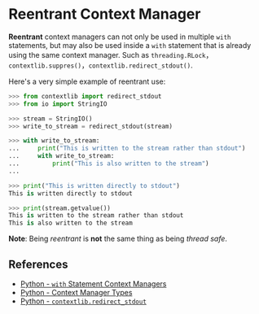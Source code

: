 # Reentrant Context Manager

**Reentrant** context managers can not only be used in multiple `with` statements,
but may also be used inside a `with` statement that is already using the same context manager.
Such as `threading.RLock`，`contextlib.suppres()`，`contextlib.redirect_stdout()`.

Here's a very simple example of reentrant use:

```python
>>> from contextlib import redirect_stdout
>>> from io import StringIO

>>> stream = StringIO()
>>> write_to_stream = redirect_stdout(stream)

>>> with write_to_stream:
...     print("This is written to the stream rather than stdout")
...     with write_to_stream:
...         print("This is also written to the stream")
...

>>> print("This is written directly to stdout")
This is written directly to stdout

>>> print(stream.getvalue())
This is written to the stream rather than stdout
This is also written to the stream
```

**Note**: Being *reentrant* is **not** the same thing as being *thread safe*.

## References

- [Python - `with` Statement Context Managers](https://docs.python.org/3/reference/datamodel.html#context-managers)
- [Python - Context Manager Types](https://docs.python.org/3/library/stdtypes.html#typecontextmanager)
- [Python - `contextlib.redirect_stdout`](https://docs.python.org/3/library/contextlib.html#contextlib.redirect_stdout)
